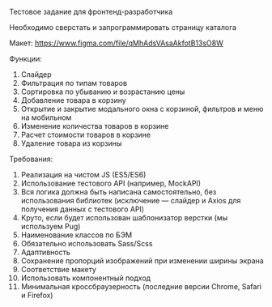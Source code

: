 Тестовое задание для фронтенд-разработчика

Необходимо сверстать и запрограммировать страницу каталога

Макет: https://www.figma.com/file/qMhAdsVAsaAkfotB13sO8W

Функции:
1. Слайдер
2. Фильтрация по типам товаров
3. Сортировка по убыванию и возрастанию цены
4. Добавление товара в корзину
5. Открытие и закрытие модального окна с корзиной, фильтров и меню на мобильном
6. Изменение количества товаров в корзине
7. Расчет стоимости товаров в корзине
8. Удаление товара из корзины


Требования:
1. Реализация на чистом JS (ES5/ES6)
2. Использование тестового API (например, MockAPI)
3. Вся логика должна быть написана самостоятельно, без использования библиотек (исключение — слайдер и Axios для получения данных с тестового API)
4. Круто, если будет использован шаблонизатор верстки (мы используем Pug)
5. Наименование классов по БЭМ
6. Обязательно использовать Sass/Scss
7. Адаптивность
8. Сохранение пропорций изображений при изменении ширины экрана
9. Соответствие макету
10. Использовать компонентный подход
11. Минимальная кроссбраузерность (последние версии Chrome, Safari и Firefox)

